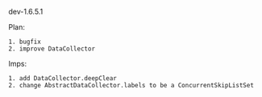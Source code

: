 dev-1.6.5.1

Plan:

    1. bugfix
    2. improve DataCollector

Imps: 

    1. add DataCollector.deepClear
    2. change AbstractDataCollector.labels to be a ConcurrentSkipListSet